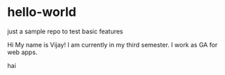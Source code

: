 # hello-world
just a sample repo to test basic features

Hi My name is Vijay! I am currently in my third semester. I work as GA for web apps.

hai
